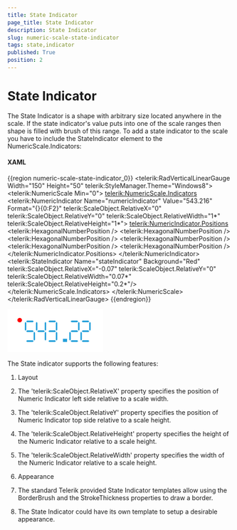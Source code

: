 ```yaml
---
title: State Indicator
page_title: State Indicator
description: State Indicator
slug: numeric-scale-state-indicator
tags: state,indicator
published: True
position: 2
---
```


# State Indicator

The State Indicator is a shape with arbitrary size located anywhere in the scale. If the state indicator's value puts into one of the scale ranges then shape is filled with brush of this range. To add a state indicator to the scale you have to include the StateIndicator element to the NumericScale.Indicators:

#### __XAML__
{{region numeric-scale-state-indicator_0}}
	<telerik:RadVerticalLinearGauge Width="150" Height="50" telerik:StyleManager.Theme="Windows8">
	    <telerik:NumericScale Min="0">
	        <telerik:NumericScale.Indicators>
	            <telerik:NumericIndicator Name="numericIndicator" Value="543.216" 
	            Format="{}{0:F2}"
	            telerik:ScaleObject.RelativeX="0"
	            telerik:ScaleObject.RelativeY="0"
	            telerik:ScaleObject.RelativeWidth="1*" 
	            telerik:ScaleObject.RelativeHeight="1*">
	                <telerik:NumericIndicator.Positions>
	                    <telerik:HexagonalNumberPosition />
	                    <telerik:HexagonalNumberPosition />
	                    <telerik:HexagonalNumberPosition />
	                    <telerik:HexagonalNumberPosition />
	                    <telerik:HexagonalNumberPosition />
	                    <telerik:HexagonalNumberPosition />
	                </telerik:NumericIndicator.Positions>
	            </telerik:NumericIndicator>
	            <telerik:StateIndicator Name="stateIndicator"
	                                    Background="Red"
										telerik:ScaleObject.RelativeX="-0.07"
										telerik:ScaleObject.RelativeY="0"
										telerik:ScaleObject.RelativeWidth="0.07*"
										telerik:ScaleObject.RelativeHeight="0.2*"/>
	        </telerik:NumericScale.Indicators>
	    </telerik:NumericScale>
	</telerik:RadVerticalLinearGauge>
{{endregion}}

![](images/NumericScaleStateIndicator.png)

The State indicator supports the following features:

1. Layout 

2. The 'telerik:ScaleObject.RelativeX' property specifies the position of Numeric Indicator left side relative to a scale width.

3. The 'telerik:ScaleObject.RelativeY' property specifies the position of Numeric Indicator top side relative to a scale height.

4. The 'telerik:ScaleObject.RelativeHeight' property specifies the height of the Numeric Indicator relative to a scale height.

5. The 'telerik:ScaleObject.RelativeWidth' property specifies the width of the Numeric Indicator relative to a scale height.

6. Appearance 

7. The standard Telerik provided State Indicator templates allow using the BorderBrush and the StrokeThickness properties to draw a border.

8. The State Indicator could have its own template to setup a desirable appearance.
